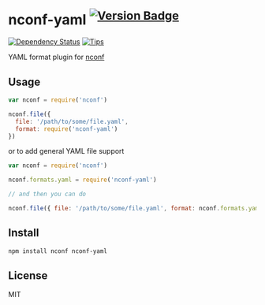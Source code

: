 # nconf-yaml <sup>[![Version Badge](http://vb.teelaun.ch/tellnes/nconf-yaml.svg)](https://npmjs.org/package/nconf-yaml)</sup>

[![Dependency Status](https://david-dm.org/tellnes/nconf-yaml.png)](https://david-dm.org/tellnes/nconf-yaml)
[![Tips](https://img.shields.io/gratipay/tellnes.svg)](https://gratipay.com/tellnes/)

YAML format plugin for [nconf](https://www.npmjs.org/package/nconf)

## Usage

```js
var nconf = require('nconf')

nconf.file({
  file: '/path/to/some/file.yaml',
  format: require('nconf-yaml')
})
```

or to add general YAML file support

```js
var nconf = require('nconf')

nconf.formats.yaml = require('nconf-yaml')

// and then you can do

nconf.file({ file: '/path/to/some/file.yaml', format: nconf.formats.yaml })
```

## Install

```bash
npm install nconf nconf-yaml
```

## License

MIT
